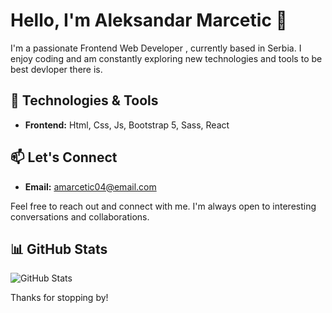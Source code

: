 # Hello, I'm Aleksandar Marcetic 👋

I'm a passionate Frontend Web Developer , currently based in Serbia. I enjoy coding and am constantly exploring new technologies and tools to be best devloper there is.

## 🔧 Technologies & Tools

- **Frontend:** Html, Css, Js, Bootstrap 5, Sass, React

## 📫 Let's Connect
- **Email:** amarcetic04@email.com

Feel free to reach out and connect with me. I'm always open to interesting conversations and collaborations.

## 📊 GitHub Stats

![GitHub Stats](https://github-readme-stats.vercel.app/api?username=yourusername&show_icons=true)

Thanks for stopping by!
